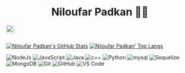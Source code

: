 <div align="center">
  <h1>Niloufar Padkan 👩‍💻</h1>
</div>
<div align="center">
  
   <a href="niloufar.pa@gmail.com">
    <img align="left" alt="Niloufar Padkan" width="22px" src="https://www.iconsdb.com/icons/preview/color/4DA0FF/email-12-xl.png" />
  </a>
</div>
<br>
<br>

<div>
  

  [![Niloufar Padkan's GitHub Stats](https://github-readme-stats.vercel.app/api?username=NiloufarPadkan&show_icons=true&include_all_commits=true&theme=tokyonight&count_private=true&line_height=40)](https://github.com/NiloufarPadkan/NiloufarPadkan)
  [![Niloufar Padkan' Top Langs](https://github-readme-stats.vercel.app/api/top-langs/?username=NiloufarPadkan&langs_count=5&theme=tokyonight&exclude_repo=SocketCpp)](https://github.com/NiloufarPadkan/NiloufarPadkan)
</div>

![NodeJs](https://img.shields.io/badge/-Node.js-000?style=flat-square&logo=node.js)
![JavaScript](https://img.shields.io/badge/-JavaScript-000?style=flat-square&logo=javascript)
![Java](https://img.shields.io/badge/-Java-000?style=flat-square&logo=java)
![c++](https://img.shields.io/badge/-C%2B%2B-000?style=flat-square&logo=C%2B%2B)
![Python](http://img.shields.io/badge/-Python-000?style=flat-square&logo=python)
![mysql](https://img.shields.io/badge/-mysql-000?style=flat-square&logo=mysql&logoColor=ffffff)
![Sequelize](https://img.shields.io/badge/-Sequelize-000?style=flat-square&logo=Sequelize)
![MongoDB](https://img.shields.io/badge/-MongoDB-000?style=flat-square&logo=MongoDB)
![Git](https://img.shields.io/badge/-Git-000?style=flat-square&logo=git)
![GitHub](https://img.shields.io/badge/-GitHub-000?style=flat-square&logo=github)
![VS Code](http://img.shields.io/badge/-VS%20Code-000?style=flat-square&logo=visual-studio-code)


